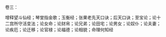 卷三：

增释望斗仙经；琴堂指金歌；玉衡经；张果老先天口诀；后天口诀；至宝论；论十二宫所守活变法；论女命；论财帛；论兄弟；论田宅；论男女；论奴仆；论夫妻；论疾厄；论迁移；论官禄；论福德；论相貌；命理何知经

